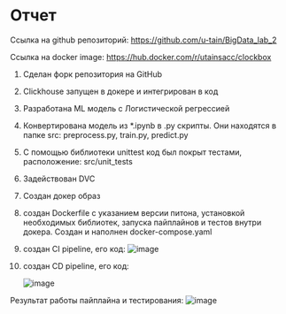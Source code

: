 # Отчет
Ссылка на github репозиторий: https://github.com/u-tain/BigData_lab_2

Ссылка на docker image: https://hub.docker.com/r/utainsacc/clockbox

1. Сделан форк репозитория на GitHub
2. Clickhouse запущен в докере и интегрирован в код
3. Разработана ML модель с Логистической регрессией
4. Конвертирована модель из *.ipynb в .py скрипты. 
   Они находятся в папке src: preprocess.py, train.py, predict.py
6. С помощью библиотеки unittest код был покрыт тестами, расположение: src/unit_tests
7. Задействован DVC 
8. Создан докер образ
9. создан Dockerfile с указанием версии питона, установкой необходимых библиотек, запуска пайплайнов и тестов внутри докера. Создан и наполнен docker-compose.yaml
10. создан CI pipeline, его код: 
   ![image](https://github.com/u-tain/BigData_lab_1/assets/43996253/c3306b11-6f27-4de9-a17f-1829e92d7813)

11. создан CD pipeline, его код: 

    ![image](https://github.com/u-tain/BigData_lab_1/assets/43996253/e288aa5f-316f-42d3-955a-5f53a3e94851)

Результат работы пайплайна и тестирования:
![image](https://github.com/u-tain/BigData_lab_1/assets/43996253/1e304c9f-a59d-4f9d-af88-d6545732a7b7)
